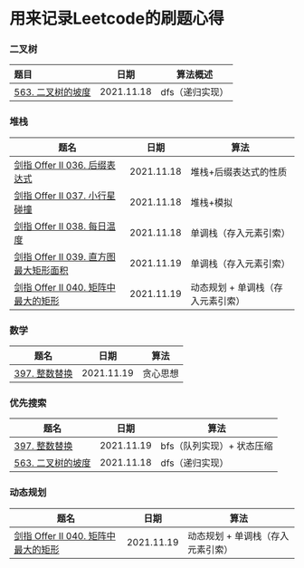 # 用来记录Leetcode的刷题心得

### 二叉树

| 题目                                         | 日期       | 算法概述        |
| :------------------------------------------- | ---------- | --------------- |
| [563. 二叉树的坡度](doc/563.二叉树的坡度.md) | 2021.11.18 | dfs（递归实现） |



### 堆栈

| 题名                                                         | 日期       | 算法                   |
| ------------------------------------------------------------ | ---------- | ---------------------- |
| [剑指 Offer II 036. 后缀表达式](doc/剑指OfferII036.后缀表达式.md) | 2021.11.18 | 堆栈+后缀表达式的性质  |
| [剑指 Offer II 037. 小行星碰撞](doc/剑指OfferII037.小行星碰撞.md) | 2021.11.18 | 堆栈+模拟              |
| [剑指 Offer II 038. 每日温度](doc/剑指OfferII038.每日温度.md) | 2021.11.18 | 单调栈（存入元素引索） |
| [剑指 Offer II 039. 直方图最大矩形面积](doc/剑指OfferII039.直方图最大矩形面积.md) | 2021.11.19 | 单调栈（存入元素引索） |
| [剑指 Offer II 040. 矩阵中最大的矩形](doc/剑指OfferII040.矩阵中最大的矩形.md) | 2021.11.19 | 动态规划 + 单调栈（存入元素引索） |


### 数学
| 题名                                                         | 日期       | 算法                   |
| ------------------------------------------------------------ | ---------- | ---------------------- |
| [397. 整数替换](doc/397.整数替换.md) | 2021.11.19 | 贪心思想  |


### 优先搜索
| 题名                                                         | 日期       | 算法                   |
| ------------------------------------------------------------ | ---------- | ---------------------- |
| [397. 整数替换](doc/397.整数替换.md) | 2021.11.19 | bfs（队列实现）+ 状态压缩  |
| [563. 二叉树的坡度](doc/563.二叉树的坡度.md) | 2021.11.18 | dfs（递归实现） |


### 动态规划
| 题名                                                         | 日期       | 算法                   |
| ------------------------------------------------------------ | ---------- | ---------------------- |
| [剑指 Offer II 040. 矩阵中最大的矩形](doc/剑指OfferII040.矩阵中最大的矩形.md) | 2021.11.19 | 动态规划 + 单调栈（存入元素引索） |